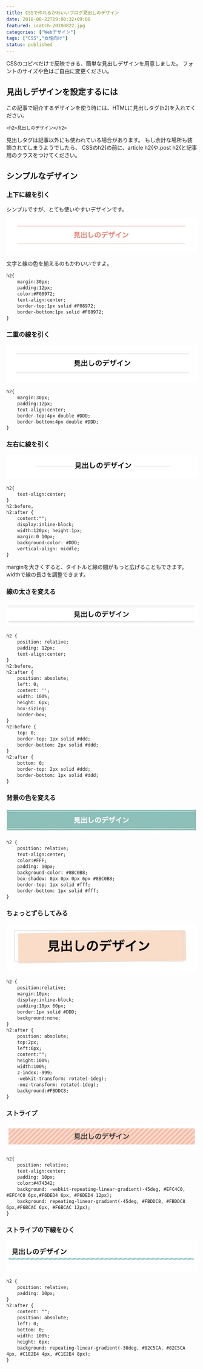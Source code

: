 ```yaml
---
title: CSSで作れるかわいいブログ見出しのデザイン
date: 2018-08-22T19:00:32+09:00
featured: icatch-20180822.jpg
categories: ["Webデザイン"]
tags: ["CSS","女性向け"]
status: published
---
```


CSSのコピペだけで反映できる、簡単な見出しデザインを用意しました。
フォントのサイズや色はご自由に変更ください。

## 見出しデザインを設定するには

この記事で紹介するデザインを使う時には、HTMLに見出しタグ(h2)を入れてください。

```markup
<h2>見出しのデザイン</h2>
```

見出しタグは記事以外にも使われている場合があります。 もし余計な場所も装飾されてしまうようでしたら、
CSSのh2{の前に、article h2{や.post h2{と記事用のクラスをつけてください。

## シンプルなデザイン
### 上下に線を引く

シンプルですが、とても使いやすいデザインです。

![上下線の見出しサンプル](20180822-header-05b.jpg)

文字と線の色を揃えるのもかわいいですよ。

```markup
h2{
    margin:30px;
    padding:12px;
    color:#F08972;
    text-align:center;
    border-top:1px solid #F08972;
    border-bottom:1px solid #F08972;
}
```

### 二重の線を引く

![二重線の見出しサンプル](20180822-header-02.jpg)

```markup
h2{
    margin:30px;
    padding:12px;
    text-align:center;
    border-top:4px double #DDD;
    border-bottom:4px double #DDD;
}
```

### 左右に線を引く

![左右線の見出しサンプル](20180822-header-03.jpg)

```markup
h2{
    text-align:center;
}
h2:before,
h2:after {
    content:"";
    display:inline-block;
    width:120px; height:1px;
    margin:0 10px;
    background-color: #DDD;
    vertical-align: middle;
}
```

marginを大きくすると、タイトルと線の間がもっと広げることもできます。
widthで線の長さを調整できます。

### 線の太さを変える

![二重線の見出しサンプル２](20180822-header-04b.jpg)

```markup
h2 {
    position: relative;
    padding: 12px;
    text-align:center;
}
h2:before,
h2:after {
    position: absolute;
    left: 0;
    content: '';
    width: 100%;
    height: 6px;
    box-sizing:
    border-box;
}
h2:before {
    top: 0;
    border-top: 1px solid #ddd;
    border-bottom: 2px solid #ddd;
}
h2:after {
    bottom: 0;
    border-top: 2px solid #ddd;
    border-bottom: 1px solid #ddd;
}
```

### 背景の色を変える

![見出しサンプル](20180822-header-05.jpg)

```markup
h2 {
    position: relative;
    text-align:center;
    color:#FFF;
    padding: 10px;
    background-color: #8BC0B8;
    box-shadow: 0px 0px 0px 6px #8BC0B8;
    border-top: 1px solid #fff;
    border-bottom: 1px solid #fff;
}
```

### ちょっとずらしてみる

![見出しサンプル（色をずれた）](20180822-header-06.jpg)


```markup
h2 {
    position:relative;
    margin:10px;
    display:inline-block;
    padding:10px 60px;
    border:1px solid #DDD;
    background:none;
}
h2:after {
    position: absolute;
    top:2px;
    left:6px;
    content:"";
    height:100%;
    width:100%;
    z-index:-999;
    -webkit-transform: rotate(-1deg);
    -moz-transform: rotate(-1deg);
    background:#FBDDC8;
}
```


### ストライプ

![ストライプの見出しサンプル](20180822-header-07.jpg)

```markup
h2{
    position: relative;
    text-align:center;
    padding: 10px;
    color:#474342;
    background: -webkit-repeating-linear-gradient(-45deg, #EFC4C0, #EFC4C0 6px,#F6DED4 6px, #F6DED4 12px);
    background: repeating-linear-gradient(-45deg, #FBDDC8, #FBDDC8 6px,#F6BCAC 6px, #F6BCAC 12px);
}
```

### ストライプの下線をひく

![ストライプ下線の見出しサンプル](20180822-header-08.jpg)

```markup
h2 {
    position: relative;
    padding: 10px;
}
h2:after {
    content: "";
    position: absolute;
    left: 0;
    bottom: 0;
    width: 100%;
    height: 6px;
    background: repeating-linear-gradient(-30deg, #82C5CA, #82C5CA 4px, #C1E2E4 4px, #C1E2E4 8px);
}
```
